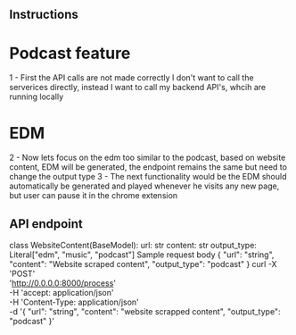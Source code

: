 ## Instructions
# Podcast feature
1 - First the API  calls are not made correctly I don't want to call the serverices directly, instead I want to call my backend API's, whcih are running locally
# EDM
2 - Now lets focus on the edm too similar to the podcast, based on website content, EDM will be generated, the endpoint remains the same but need to change the output type
3 - The next functionality would be the EDM should automatically be generated and played whenever he visits any new page, but user can pause it in the chrome extension





## API endpoint
class WebsiteContent(BaseModel):
    url: str
    content: str
    output_type: Literal["edm", "music", "podcast"]
Sample request body
{
  "url": "string",
  "content": "Website scraped content",
  "output_type": "podcast"
}
curl -X 'POST' \
  'http://0.0.0.0:8000/process' \
  -H 'accept: application/json' \
  -H 'Content-Type: application/json' \
  -d '{
  "url": "string",
  "content": "website scrapped content",
  "output_type": "podcast"
}'